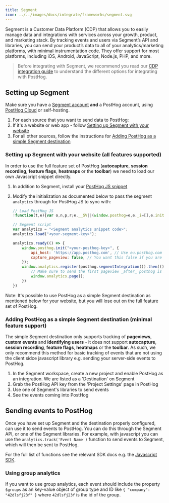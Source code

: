 ```yaml
---
title: Segment
icon: ../../images/docs/integrate/frameworks/segment.svg
---
```


Segment is a Customer Data Platform (CDP) that allows you to easily manage data and integrations with services across your growth, product, and marketing stack. By tracking events and users via Segment’s API and libraries, you can send your product’s data to all of your analytics/marketing platforms, with minimal instrumentation code. They offer support for most platforms, including iOS, Android, JavaScript, Node.js, PHP, and more.

> Before integrating with Segment, we recommend you read our [CDP integration guide](/docs/integrate/cdp) to understand the different options for integrating with PostHog.

## Setting up Segment

Make sure you have a [Segment account](https://segment.com/docs/#getting-started) **and** a PostHog account, using [PostHog Cloud](https://app.posthog.com/signup) or self-hosting.

1. For each source that you want to send data to PostHog:
2. If it's a website or web app - follow [Setting up Segment with your website](#setting-up-segment-with-your-website-all-features-supported)
3. For all other sources, follow the instructions for [Adding PostHog as a simple Segment destination](#adding-posthog-as-a-simple-segment-destination-minimal-feature-support)

### Setting up Segment with your website (all features supported)

In order to use the full feature set of PostHog (**autocapture**, **session recording**, **feature flags**, **heatmaps** or the **toolbar**) we need to load our own Javascript snippet directly.

1. In addition to Segment, install your [PostHog JS snippet](/docs/integrate/client/js#installation)
2. Modify the initialization as documented below to pass the segment `analytics` through for PostHog JS to sync with:

    ```js
    // Load PostHog JS
    !function(t,e){var o,n,p,r;e.__SV||(window.posthog=e,e._i=[],e.init=function(i,s,a){function g(t,e){var o=e.split(".");2==o.length&&(t=t[o[0]],e=o[1]),t[e]=function(){t.push([e].concat(Array.prototype.slice.call(arguments,0)))}}(p=t.createElement("script")).type="text/javascript",p.async=!0,p.src=s.api_host+"/static/array.js",(r=t.getElementsByTagName("script")[0]).parentNode.insertBefore(p,r);var u=e;for(void 0!==a?u=e[a]=[]:a="posthog",u.people=u.people||[],u.toString=function(t){var e="posthog";return"posthog"!==a&&(e+="."+a),t||(e+=" (stub)"),e},u.people.toString=function(){return u.toString(1)+".people (stub)"},o="capture identify alias people.set people.set_once set_config register register_once unregister opt_out_capturing has_opted_out_capturing opt_in_capturing reset isFeatureEnabled onFeatureFlags".split(" "),n=0;n<o.length;n++)g(u,o[n]);e._i.push([i,s,a])},e.__SV=1)}(document,window.posthog||[]);

    // Segment script
    var analytics = "<Segment analytics snippet code>"; 
    analytics.load("<your-segment-key>");

    analytics.ready(() => {
        window.posthog.init("<your-posthog-key>", {
            api_host: 'https://app.posthog.com', // Use eu.posthog.com for EU instances
            capture_pageview: false, // You want this false if you are going to use segment's `analytics.page()` for pageviews
        });
        window.analytics.register(posthog.segmentIntegration()).then(() => {
            // Make sure to send the first pageview _after_ posthog is initialised to get all the correct properties linked
            window.analytics.page();
        })
    })
    ```

Note: It's possible to use PostHog as a simple Segment destination as mentioned below for your website, but you will lose out on the full feature set of PostHog.

### Adding PostHog as a simple Segment destination (minimal feature support)

The simple Segment destination only supports tracking of **pageviews**, **custom events** and **identifying users** - it does not support **autocapture**, **session recording**, **feature flags**, **heatmaps** or the **toolbar**. As such, we only recommend this method for basic tracking of events that are not using the client sidce javascript library e.g. sending your server-side events to PostHog.

1. In the Segment workspace, create a new project and enable PostHog as an integration. We are listed as a 'Destination' on Segment
2. Grab the PostHog API key from the 'Project Settings' page in PostHog
3. Use one of Segment's libraries to send events
4. See the events coming into PostHog

## Sending events to PostHog

Once you have set up Segment and the destination properly configured, can use it to send events to PostHog. You can do this through the Segment API, or one of the Segment libraries. For example, with javascript you can use the `analytics.track('Event Name')` function to send events to Segment, which will then be sent to PostHog.

For the full list of functions see the relevant SDK docs e.g. the [Javascript SDK](https://segment.com/docs/connections/sources/catalog/libraries/website/javascript/).

### Using group analytics

If you want to use group analytics, each event should include the property `$groups` as an key-value object of group type and ID like `{ "company": "42dlsfj23f" }` where `42dlsfj23f` is the id of the group.
